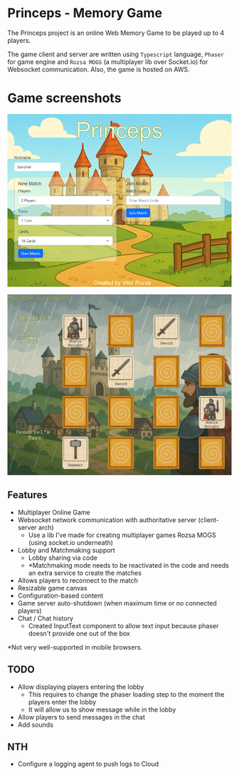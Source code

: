 # Princeps - Memory Game

The Princeps project is an online Web Memory Game to be played up to 4 players.

The game client and server are written using `Typescript` language, `Phaser` for game engine and `Rozsa MOGS` (a
multiplayer lib over Socket.io) for Websocket communication. Also, the game is hosted on AWS.

# Game screenshots

![loby](docs/lobby.png "Lobby")

![gameplay](docs/gameplay.png "Gameplay")


## Features

- Multiplayer Online Game
- Websocket network communication with authoritative server (client-server arch)
  - Use a lib I've made for creating multiplayer games Rozsa MOGS (using socket.io underneath)
- Lobby and Matchmaking support
  - Lobby sharing via code
  - *Matchmaking mode needs to be reactivated in the code and needs an extra service to create the matches
- Allows players to reconnect to the match
- Resizable game canvas
- Configuration-based content
- Game server auto-shutdown (when maximum time or no connected players)
- Chat / Chat history
  - Created InputText component to allow text input because phaser doesn't provide one out of the box

*Not very well-supported in mobile browsers.

## TODO

- Allow displaying players entering the lobby
  - This requires to change the phaser loading step to the moment the players enter the lobby
  - It will allow us to show message while in the lobby
- Allow players to send messages in the chat
- Add sounds

## NTH

- Configure a logging agent to push logs to Cloud